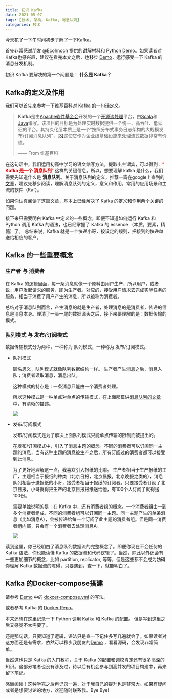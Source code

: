 ```yaml
---
title: 初识 Kafka
date: 2021-05-07 
tags: [技术, 架构, Kafka, 消息队列]
categories: 技术
---
```



今天花了一下午时间初步了解了一下Kafka。

首先非常感谢朋友 [@Ecohnoch](https://github.com/Ecohnoch)  提供的讲解材料和 [Python Demo](git@github.com:Ecohnoch/kafka-python-demo.git)。如果读者对Kafka也感兴趣，建议在看完本文之后，也移步 [Demo](https://github.com/Ecohnoch/kafka-python-demo)，运行感受一下 Kafka 的消息分发机制。

初识 Kafka 要解决的第一个问题是： **什么是 Kafka？**

## Kafka的定义及作用

我们可以首先来参考一下维基百科对 Kafka 的一句话定义。

>**Kafka**是由[Apache软件基金会](https://zh.wikipedia.org/wiki/Apache软件基金会)开发的一个[开源](https://zh.wikipedia.org/wiki/开源)[流处理](https://zh.wikipedia.org/wiki/流处理)平台，由[Scala](https://zh.wikipedia.org/wiki/Scala)和[Java](https://zh.wikipedia.org/wiki/Java)编写。该项目的目标是为处理实时数据提供一个统一、高吞吐、低延迟的平台。其持久化层本质上是一个“按照分布式事务日志架构的大规模发布/订阅消息队列”，[[3\]](https://zh.wikipedia.org/wiki/Kafka#cite_note-3)这使它作为企业级基础设施来处理流式数据非常有价值。
>
>—— From 维基百科

在这句话中，我们运用初高中学习的语文缩写方法，提取出主谓宾，可以得到：<font color="#dd0000">“ **Kafka 是一个 消息队列**” </font>这样的关键信息。所以，想要理解 kafka 是什么，我们需要先知道什么是 **消息队列**。关于消息队列的定义，推荐一篇在google上查到的[文章](https://cloud.tencent.com/developer/article/1006035)，建议先移步阅读，理解消息队列的定义，意义和作用，常用的应用场景和主流的软件（Kaf）。

如果你认真阅读了这篇文章，基本上已经解决了 Kafka 的定义和作用两个关键的问题。

接下来只需要明白 Kafka 中定义的一些概念，即便不知道如何运行 Kafka 和 Python 调用 Kafka 的语法，也已经掌握了 Kafka 的 essence （本质，要素，精髓）了。 总结来说，Kafka 就是一个快递小哥，按设定的规则，把接到的快递单送给相应的客户。

## Kafka 的一些重要概念

### 生产者 与 消费者

在 Kafka 的逻辑里面，每一条消息就像一个原料由用户生产，所以用户，或者说，用户发起请求的服务，即为生产者。对应的，接受用户请求去完成实际任务的服务，相当于消费了用户产生的消息，所以被称为消费者。

总结对于消息队列而言，产生消息的就是生产者，处理消息的是消费者，传递的信息是消息本身。理清了一头一尾的数据源头之后，接下来要理解的是：数据传输的模式。

### 队列模式 与 发布/订阅模式

数据传输模式分为两种，一种称为 队列模式，一种称为 发布/订阅模式。

* 队列模式

  顾名思义，队列模式就像队列数据结构一样。 生产者产生消息之后，消息入队；消费者读取消息，消息出队。

  这种模式的特点是：一条消息只能由一个消费者处理。

   所以这种模式是一种单点对单点的传输模式，在上面那篇讲[消息队列的文章](https://cloud.tencent.com/developer/article/1006035)中，有清晰的描述。

  <img src="https://blog-10039692.file.myqcloud.com/1506330130593_2564_1506330132919.png">

* 发布/订阅模式

  发布/订阅模式是为了解决上面队列模式只能单点传输的限制而被提出的。

  在发布/订阅模式中，引入了消息主题的概念。不同的消费者可以订阅同一主题的消息，当有这种主题的消息被生产之后，所有订阅过的消费者都可以接受到此消息。

  为了更好地理解这一点，我喜欢引入报纸的比喻。 生产者相当于生产报纸的工厂，主题相当于报纸的种类（北京日报，北京晨报，北京晚报之类的），消息队列相当于送报纸的小哥，接受者相当于报纸的订阅者。只要接受者订阅了北京日报，小哥就得把生产的北京日报报纸送给他，有100个人订阅了就得送100份。

  需要单独说明的是：在 Kafka 中，还有消费者组的概念。一个消费者组由一到多个消费者组成，不同的消费者组可以订阅同一主题。同一主题产生的单条消息（比如消息A），会被传递给每一个订阅了此主题的消费者组。但是同一消费者组内部，只会有一个消费者去处理消息A。

  <img src="https://blog-10039692.file.myqcloud.com/1506330158945_9538_1506330161280.png">

  

读到这里，你已经明白了消息队列数据流的完整概念了。即便你现在不会任何的 Kafka 语法，你也能读懂 Kafka 的数据流和代码逻辑了。当然，除此以外还会有一些更加细节的概念，比如 partition, replicator, 等等，但是这些都不会成为妨碍你理解 Kafka 数据流的障碍，只要遇到，查一下，就能明白了。

## Kafka 的Docker-compose搭建

请参考 [Demo](https://github.com/Ecohnoch/kafka-python-demo) 中的 [dokcer-compose.yml](https://github.com/Ecohnoch/kafka-python-demo/blob/main/kafka/docker-compose.yml) 的写法。

或者参考 Kafka 的 [Docker Repo](https://github.com/wurstmeister/kafka-docker)。



本来还想在这里记录一下 Python 调用 Kafka 和 Kafka 的配置。 但是写到这里之后又感觉不太需要了。

还是那句话，只要知道了逻辑，语法只是查一下记住多写几遍就会了。如果读者对这方面还是有需求，依然可以移步我朋友的[Demo](https://github.com/Ecohnoch/kafka-python-demo) ，看看源码，会发现非常简单。

当然这也只是 Kafka 的入门教程，关于 Kafka 的配置和调校肯定还有很多高深的知识。这部分笔者也没有涉及过，待以后有机会参与到高并发的项目构建中，再来留下笔记。

感谢阅读！这种学完之后再记录一遍，对于我自己的提升也是非常大。如果有疑问或者是想要讨论的地方，欢迎随时联系我。Bye Bye!









